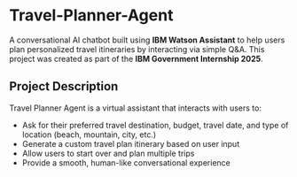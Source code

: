 # Travel-Planner-Agent
A conversational AI chatbot built using **IBM Watson Assistant** to help users plan personalized travel itineraries by interacting via simple Q&A. This project was created as part of the **IBM Government Internship 2025**.

## Project Description

Travel Planner Agent is a virtual assistant that interacts with users to:
- Ask for their preferred travel destination, budget, travel date, and type of location (beach, mountain, city, etc.)
- Generate a custom travel plan itinerary based on user input
- Allow users to start over and plan multiple trips
- Provide a smooth, human-like conversational experience
